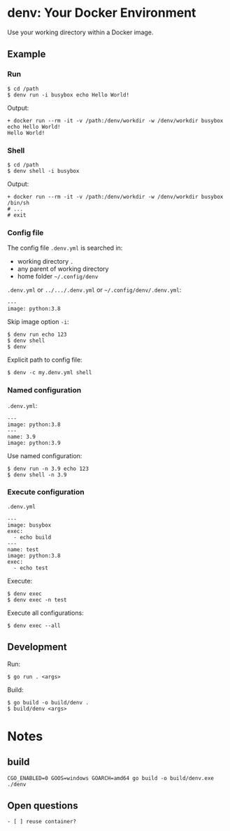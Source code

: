 # denv: Your Docker Environment

Use your working directory within a Docker image.

## Example

### Run

    $ cd /path
    $ denv run -i busybox echo Hello World!

Output:

    + docker run --rm -it -v /path:/denv/workdir -w /denv/workdir busybox echo Hello World!
    Hello World!

### Shell

    $ cd /path
    $ denv shell -i busybox

Output:

    + docker run --rm -it -v /path:/denv/workdir -w /denv/workdir busybox /bin/sh
    # ...
    # exit

### Config file

The config file `.denv.yml` is searched in:

- working directory `.`
- any parent of working directory
- home folder `~/.config/denv`

`.denv.yml` or `../.../.denv.yml` or `~/.config/denv/.denv.yml`:

    ---
    image: python:3.8

Skip image option `-i`:

    $ denv run echo 123
    $ denv shell
    $ denv

Explicit path to config file:

    $ denv -c my.denv.yml shell


### Named configuration

`.denv.yml`:

    ---
    image: python:3.8
    ---
    name: 3.9
    image: python:3.9

Use named configuration:

    $ denv run -n 3.9 echo 123
    $ denv shell -n 3.9


### Execute configuration

`.denv.yml`

    ---
    image: busybox
    exec:
      - echo build
    ---
    name: test
    image: python:3.8
    exec:
      - echo test

Execute:

    $ denv exec
    $ denv exec -n test

Execute all configurations:

    $ denv exec --all


## Development

Run:

    $ go run . <args>

Build:

    $ go build -o build/denv .
    $ build/denv <args>




# Notes

## build

    CGO_ENABLED=0 GOOS=windows GOARCH=amd64 go build -o build/denv.exe ./denv

## Open questions

    - [ ] reuse container?
